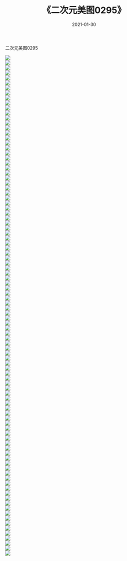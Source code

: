 ﻿---
layout: post
title:  《二次元美图0295》
date:   2021-01-30
img: http://imgx.orgx.ga/二次元/2021/二次元美图0295/000.jpg
categories: [美女, 清纯, 唯美]
---

二次元美图0295

 ![](http://imgx.orgx.ga/二次元/2021/二次元美图0295/001.jpg) <br>![](http://imgx.orgx.ga/二次元/2021/二次元美图0295/002.jpg) <br>![](http://imgx.orgx.ga/二次元/2021/二次元美图0295/003.jpg) <br>![](http://imgx.orgx.ga/二次元/2021/二次元美图0295/004.jpg) <br>![](http://imgx.orgx.ga/二次元/2021/二次元美图0295/005.jpg) <br>![](http://imgx.orgx.ga/二次元/2021/二次元美图0295/006.jpg) <br>![](http://imgx.orgx.ga/二次元/2021/二次元美图0295/007.jpg) <br>![](http://imgx.orgx.ga/二次元/2021/二次元美图0295/008.jpg) <br>![](http://imgx.orgx.ga/二次元/2021/二次元美图0295/009.jpg) <br>![](http://imgx.orgx.ga/二次元/2021/二次元美图0295/010.jpg) <br>![](http://imgx.orgx.ga/二次元/2021/二次元美图0295/011.jpg) <br>![](http://imgx.orgx.ga/二次元/2021/二次元美图0295/012.jpg) <br>![](http://imgx.orgx.ga/二次元/2021/二次元美图0295/013.jpg) <br>![](http://imgx.orgx.ga/二次元/2021/二次元美图0295/014.jpg) <br>![](http://imgx.orgx.ga/二次元/2021/二次元美图0295/015.jpg) <br>![](http://imgx.orgx.ga/二次元/2021/二次元美图0295/016.jpg) <br>![](http://imgx.orgx.ga/二次元/2021/二次元美图0295/017.jpg) <br>![](http://imgx.orgx.ga/二次元/2021/二次元美图0295/018.jpg) <br>![](http://imgx.orgx.ga/二次元/2021/二次元美图0295/019.jpg) <br>![](http://imgx.orgx.ga/二次元/2021/二次元美图0295/020.jpg) <br>![](http://imgx.orgx.ga/二次元/2021/二次元美图0295/021.jpg) <br>![](http://imgx.orgx.ga/二次元/2021/二次元美图0295/022.jpg) <br>![](http://imgx.orgx.ga/二次元/2021/二次元美图0295/023.jpg) <br>![](http://imgx.orgx.ga/二次元/2021/二次元美图0295/024.jpg) <br>![](http://imgx.orgx.ga/二次元/2021/二次元美图0295/025.jpg) <br>![](http://imgx.orgx.ga/二次元/2021/二次元美图0295/026.jpg) <br>![](http://imgx.orgx.ga/二次元/2021/二次元美图0295/027.jpg) <br>![](http://imgx.orgx.ga/二次元/2021/二次元美图0295/028.jpg) <br>![](http://imgx.orgx.ga/二次元/2021/二次元美图0295/029.jpg) <br>![](http://imgx.orgx.ga/二次元/2021/二次元美图0295/030.jpg) <br>![](http://imgx.orgx.ga/二次元/2021/二次元美图0295/031.jpg) <br>![](http://imgx.orgx.ga/二次元/2021/二次元美图0295/032.jpg) <br>![](http://imgx.orgx.ga/二次元/2021/二次元美图0295/033.jpg) <br>![](http://imgx.orgx.ga/二次元/2021/二次元美图0295/034.jpg) <br>![](http://imgx.orgx.ga/二次元/2021/二次元美图0295/035.jpg) <br>![](http://imgx.orgx.ga/二次元/2021/二次元美图0295/036.jpg) <br>![](http://imgx.orgx.ga/二次元/2021/二次元美图0295/037.jpg) <br>![](http://imgx.orgx.ga/二次元/2021/二次元美图0295/038.jpg) <br>![](http://imgx.orgx.ga/二次元/2021/二次元美图0295/039.jpg) <br>![](http://imgx.orgx.ga/二次元/2021/二次元美图0295/040.jpg) <br>![](http://imgx.orgx.ga/二次元/2021/二次元美图0295/041.jpg) <br>![](http://imgx.orgx.ga/二次元/2021/二次元美图0295/042.jpg) <br>![](http://imgx.orgx.ga/二次元/2021/二次元美图0295/043.jpg) <br>![](http://imgx.orgx.ga/二次元/2021/二次元美图0295/044.jpg) <br>![](http://imgx.orgx.ga/二次元/2021/二次元美图0295/045.jpg) <br>![](http://imgx.orgx.ga/二次元/2021/二次元美图0295/046.jpg) <br>![](http://imgx.orgx.ga/二次元/2021/二次元美图0295/047.jpg) <br>![](http://imgx.orgx.ga/二次元/2021/二次元美图0295/048.jpg) <br>![](http://imgx.orgx.ga/二次元/2021/二次元美图0295/049.jpg) <br>![](http://imgx.orgx.ga/二次元/2021/二次元美图0295/050.jpg) <br>![](http://imgx.orgx.ga/二次元/2021/二次元美图0295/051.jpg) <br>![](http://imgx.orgx.ga/二次元/2021/二次元美图0295/052.jpg) <br>![](http://imgx.orgx.ga/二次元/2021/二次元美图0295/053.jpg) <br>![](http://imgx.orgx.ga/二次元/2021/二次元美图0295/054.jpg) <br>![](http://imgx.orgx.ga/二次元/2021/二次元美图0295/055.jpg) <br>![](http://imgx.orgx.ga/二次元/2021/二次元美图0295/056.jpg) <br>![](http://imgx.orgx.ga/二次元/2021/二次元美图0295/057.jpg) <br>![](http://imgx.orgx.ga/二次元/2021/二次元美图0295/058.jpg) <br>![](http://imgx.orgx.ga/二次元/2021/二次元美图0295/059.jpg) <br>![](http://imgx.orgx.ga/二次元/2021/二次元美图0295/060.jpg) <br>![](http://imgx.orgx.ga/二次元/2021/二次元美图0295/061.jpg) <br>![](http://imgx.orgx.ga/二次元/2021/二次元美图0295/062.jpg) <br>![](http://imgx.orgx.ga/二次元/2021/二次元美图0295/063.jpg) <br>![](http://imgx.orgx.ga/二次元/2021/二次元美图0295/064.jpg) <br>![](http://imgx.orgx.ga/二次元/2021/二次元美图0295/065.jpg) <br>![](http://imgx.orgx.ga/二次元/2021/二次元美图0295/066.jpg) <br>![](http://imgx.orgx.ga/二次元/2021/二次元美图0295/067.jpg) <br>![](http://imgx.orgx.ga/二次元/2021/二次元美图0295/068.jpg) <br>![](http://imgx.orgx.ga/二次元/2021/二次元美图0295/069.jpg) <br>![](http://imgx.orgx.ga/二次元/2021/二次元美图0295/070.jpg) <br>![](http://imgx.orgx.ga/二次元/2021/二次元美图0295/071.jpg) <br>![](http://imgx.orgx.ga/二次元/2021/二次元美图0295/072.jpg) <br>![](http://imgx.orgx.ga/二次元/2021/二次元美图0295/073.jpg) <br>![](http://imgx.orgx.ga/二次元/2021/二次元美图0295/074.jpg) <br>![](http://imgx.orgx.ga/二次元/2021/二次元美图0295/075.jpg) <br>![](http://imgx.orgx.ga/二次元/2021/二次元美图0295/076.jpg) <br>![](http://imgx.orgx.ga/二次元/2021/二次元美图0295/077.jpg) <br>![](http://imgx.orgx.ga/二次元/2021/二次元美图0295/078.jpg) <br>![](http://imgx.orgx.ga/二次元/2021/二次元美图0295/079.jpg) <br>![](http://imgx.orgx.ga/二次元/2021/二次元美图0295/080.jpg) <br>![](http://imgx.orgx.ga/二次元/2021/二次元美图0295/081.jpg) <br>![](http://imgx.orgx.ga/二次元/2021/二次元美图0295/082.jpg) <br>![](http://imgx.orgx.ga/二次元/2021/二次元美图0295/083.jpg) <br>![](http://imgx.orgx.ga/二次元/2021/二次元美图0295/084.jpg) <br>![](http://imgx.orgx.ga/二次元/2021/二次元美图0295/085.jpg) <br>![](http://imgx.orgx.ga/二次元/2021/二次元美图0295/086.jpg) <br>![](http://imgx.orgx.ga/二次元/2021/二次元美图0295/087.jpg) <br>![](http://imgx.orgx.ga/二次元/2021/二次元美图0295/088.jpg) <br>![](http://imgx.orgx.ga/二次元/2021/二次元美图0295/089.jpg) <br>![](http://imgx.orgx.ga/二次元/2021/二次元美图0295/090.jpg) <br>![](http://imgx.orgx.ga/二次元/2021/二次元美图0295/091.jpg) <br>![](http://imgx.orgx.ga/二次元/2021/二次元美图0295/092.jpg) <br>![](http://imgx.orgx.ga/二次元/2021/二次元美图0295/093.jpg) <br>![](http://imgx.orgx.ga/二次元/2021/二次元美图0295/094.jpg) <br>![](http://imgx.orgx.ga/二次元/2021/二次元美图0295/095.jpg) <br>![](http://imgx.orgx.ga/二次元/2021/二次元美图0295/096.jpg) <br>![](http://imgx.orgx.ga/二次元/2021/二次元美图0295/097.jpg) <br>![](http://imgx.orgx.ga/二次元/2021/二次元美图0295/098.jpg) <br>![](http://imgx.orgx.ga/二次元/2021/二次元美图0295/099.jpg) <br>![](http://imgx.orgx.ga/二次元/2021/二次元美图0295/100.jpg) <br>